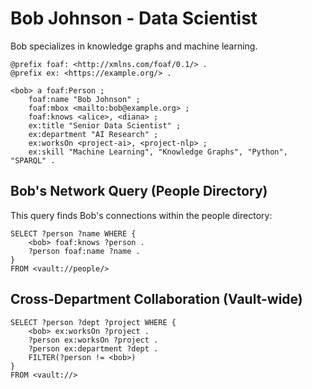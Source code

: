 # Bob Johnson - Data Scientist

Bob specializes in knowledge graphs and machine learning.

```turtle
@prefix foaf: <http://xmlns.com/foaf/0.1/> .
@prefix ex: <https://example.org/> .

<bob> a foaf:Person ;
    foaf:name "Bob Johnson" ;
    foaf:mbox <mailto:bob@example.org> ;
    foaf:knows <alice>, <diana> ;
    ex:title "Senior Data Scientist" ;
    ex:department "AI Research" ;
    ex:worksOn <project-ai>, <project-nlp> ;
    ex:skill "Machine Learning", "Knowledge Graphs", "Python", "SPARQL" .
```

## Bob's Network Query (People Directory)

This query finds Bob's connections within the people directory:

```sparql
SELECT ?person ?name WHERE {
    <bob> foaf:knows ?person .
    ?person foaf:name ?name .
}
FROM <vault://people/>
```

## Cross-Department Collaboration (Vault-wide)

```sparql
SELECT ?person ?dept ?project WHERE {
    <bob> ex:worksOn ?project .
    ?person ex:worksOn ?project .
    ?person ex:department ?dept .
    FILTER(?person != <bob>)
}
FROM <vault://>
```